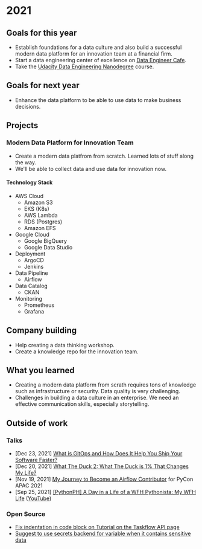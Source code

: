 # 2021

## Goals for this year

* Establish foundations for a data culture and also build a successful modern
  data platform for an innovation team at a financial firm.
* Start a data engineering center of excellence on [Data Engineer
  Cafe](https://discuss.dataengineercafe.io/).
* Take the [Udacity Data Engineering
  Nanodegree](https://www.udacity.com/course/data-engineer-nanodegree--nd027)
  course.

## Goals for next year

* Enhance the data platform to be able to use data to make business decisions.

## Projects

### Modern Data Platform for Innovation Team

* Create a modern data platfrom from scratch. Learned lots of stuff along the
  way.
* We'll be able to collect data and use data for innovation now.

#### Technology Stack

* AWS Cloud
  * Amazon S3
  * EKS (K8s)
  * AWS Lambda
  * RDS (Postgres)
  * Amazon EFS
* Google Cloud
  * Google BigQuery
  * Google Data Studio
* Deployment
  * ArgoCD
  * Jenkins
* Data Pipeline
  * Airflow
* Data Catalog
  * CKAN
* Monitoring
  * Prometheus
  * Grafana

## Company building

* Help creating a data thinking workshop.
* Create a knowledge repo for the innovation team.

## What you learned

* Creating a modern data platform from scrath requires tons of knowledge such
  as infrastructure or security. Data quality is very challenging.
* Challenges in building a data culture in an enterprise. We need an effective
  communication skills, especially storytelling.

## Outside of work

### Talks

* [Dec 23, 2021] [What is GitOps and How Does It Help You Ship Your Software
  Faster?](https://docs.google.com/presentation/d/1Iip7l00wtvNZbEdI2ewOG9HMH8krY69p2fVYEOZTczM/edit?usp=sharing)
* [Dec 20, 2021] [What The Duck 2: What The Duck is 1% That Changes My
  Life?](https://docs.google.com/presentation/d/1MAHBXSBBATX-oONLukZ4K93MRYqQxhxExmnmvyAHBM8/edit?usp=sharing)
* [Nov 19, 2021] [My Journey to Become an Airflow
  Contributor](https://github.com/zkan/cfps/blob/main/accepted/2021-pycon-apac-my-journey-to-become-an-airflow-contributor.md)
  for PyCon APAC 2021
* [Sep 25, 2021] [[PythonPH] A Day in a Life of a WFH Pythonista: My WFH
  Life](https://docs.google.com/presentation/d/1oPmIm-RUMvp3XeCwqLB1kI_icc39VDZLLUTatsbmmSc/edit?usp=sharing)
  ([YouTube](https://www.youtube.com/watch?v=j1l_lrl1BRo))

### Open Source

* [Fix indentation in code block on Tutorial on the Taskflow API
  page](https://github.com/apache/airflow/pull/14241)
* [Suggest to use secrets backend for variable when it contains sensitive
  data](https://github.com/apache/airflow/pull/17319)
